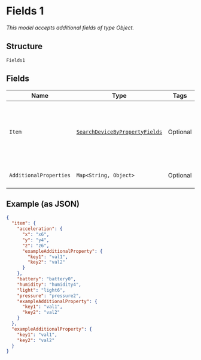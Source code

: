 
# Fields 1

*This model accepts additional fields of type Object.*

## Structure

`Fields1`

## Fields

| Name | Type | Tags | Description | Getter | Setter |
|  --- | --- | --- | --- | --- | --- |
| `Item` | [`SearchDeviceByPropertyFields`](../../doc/models/search-device-by-property-fields.md) | Optional | List of device sensors and their most recently reported values. | SearchDeviceByPropertyFields getItem() | setItem(SearchDeviceByPropertyFields item) |
| `AdditionalProperties` | `Map<String, Object>` | Optional | - | Object getAdditionalProperty(String key) | additionalProperty(String key, Object value) |

## Example (as JSON)

```json
{
  "item": {
    "acceleration": {
      "x": "x6",
      "y": "y4",
      "z": "z6",
      "exampleAdditionalProperty": {
        "key1": "val1",
        "key2": "val2"
      }
    },
    "battery": "battery0",
    "humidity": "humidity4",
    "light": "light6",
    "pressure": "pressure2",
    "exampleAdditionalProperty": {
      "key1": "val1",
      "key2": "val2"
    }
  },
  "exampleAdditionalProperty": {
    "key1": "val1",
    "key2": "val2"
  }
}
```

